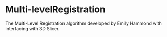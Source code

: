 # Multi-levelRegistration

The Multi-Level Registration algorithm developed by Emily Hammond with interfacing with 3D Slicer.
